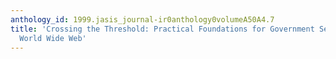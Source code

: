 ```yaml
---
anthology_id: 1999.jasis_journal-ir0anthology0volumeA50A4.7
title: 'Crossing the Threshold: Practical Foundations for Government Services on the
  World Wide Web'
---
```

